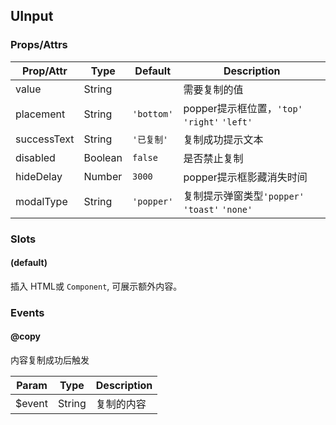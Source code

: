 ## UInput
### Props/Attrs

| Prop/Attr | Type | Default | Description |
| --------- | ---- | ------- | ----------- |
| value | String | | 需要复制的值 |
| placement | String | `'bottom'` | popper提示框位置，`'top'` `'right'` `'left'` |
| successText | String | `'已复制'` | 复制成功提示文本 |
| disabled | Boolean | `false` | 是否禁止复制 |
| hideDelay | Number | `3000` | popper提示框影藏消失时间 |
| modalType | String | `'popper'` | 复制提示弹窗类型`'popper'` `'toast'` `'none'` |

### Slots

#### (default)

插入  HTML或 `Component`, 可展示额外内容。

### Events

#### @copy

内容复制成功后触发

| Param | Type | Description |
| ----- | ---- | ----------- |
| $event | String | 复制的内容 |

